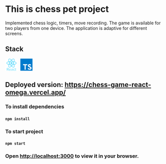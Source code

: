 # This is chess pet project
Implemented chess logic, timers, move recording. The game is available for two players from one device. The application is adaptive for different screens.

## Stack

<p>
    <a href="https://reactjs.org/"><img src="https://github.com/devicons/devicon/blob/master/icons/react/react-original-wordmark.svg" title="React" alt="React" width="40" height="40"/></a>&nbsp;
    <a href="https://www.typescriptlang.org/"><img src="https://github.com/devicons/devicon/blob/master/icons/typescript/typescript-original.svg" title="TypeScript"  alt="TypeScript" width="40" height="40"/></a>&nbsp;
</p>

## Deployed version: https://chess-game-react-omega.vercel.app/

### To install dependencies

#### `npm install`

### To start project

#### `npm start`

### Open [http://localhost:3000](http://localhost:3000) to view it in your browser.
